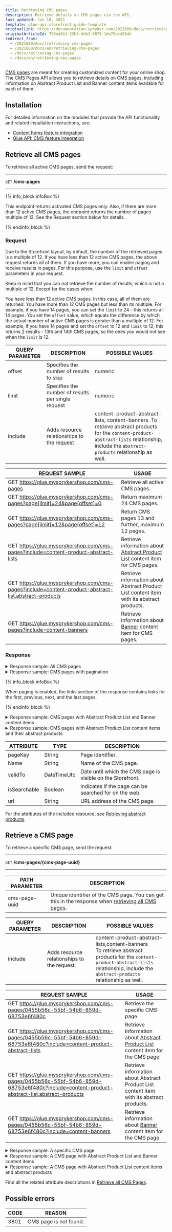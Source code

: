 ```yaml
---
title: Retrieving CMS pages
description: Retrieve details on CMS pages via the API.
last_updated: Jun 18, 2021
template: glue-api-storefront-guide-template
originalLink: https://documentation.spryker.com/2021080/docs/retrieving-cms-pages
originalArticleId: 790ea5b1-23b6-4db1-8878-1de75bc438dd
redirect_from:
  - /2021080/docs/retrieving-cms-pages
  - /2021080/docs/en/retrieving-cms-pages
  - /docs/retrieving-cms-pages
  - /docs/en/retrieving-cms-pages
---
```


[CMS pages](/docs/scos/user/features/{{page.version}}/cms-feature-overview/cms-pages-overview.html) are meant for creating customized content for your online shop. The CMS Pages API allows you to retrieve details on CMS pages, including information on Abstract Product List and Banner content items available for each of them.

## Installation

For detailed information on the modules that provide the API functionality and related installation instructions, see:

* [Content Items feature integration](/docs/scos/dev/feature-integration-guides/{{page.version}}/content-items-feature-integration.html)
* [Glue API: CMS feature integration](/docs/scos/dev/feature-integration-guides/{{page.version}}/glue-api/glue-api-cms-feature-integration.html)

<a name="all-cms-pages"></a>

## Retrieve all CMS pages

To retrieve all active CMS pages, send the request:

***
`GET` **/cms-pages**
***

{% info_block infoBox %}

This endpoint returns activated CMS pages only. Also, if there are more than 12 active CMS pages, the endpoint returns the number of pages multiple of 12. See the Request section below for details.

{% endinfo_block %}

### Request

Due to the Storefront layout, by default, the number of the retrieved pages is a multiple of 12. If you have less than 12 active CMS pages, the above request returns all of them. If you have more, you can enable paging and receive results in pages. For this purpose, use the `limit` and `offset` parameters in your request.

Keep in mind that you can not retrieve the number of results, which is not a multiple of 12. Except for the cases when:

You have less than 12 active CMS pages. In this case, all of them are returned.
You have more than 12 CMS pages but less than its multiple. For example, if you have 14 pages, you can set the `limit` to 24 - this returns all 14 pages.
You set the `offset` value, which equals the difference by which the actual number of active CMS pages is greater than a multiple of 12. For example, if you have 14 pages and set the `offset` to 12 and `limit` to 12, this returns 2 results - 13th and 14th CMS pages, so the ones you would not see when the `limit` is 12.

| QUERY PARAMETER | DESCRIPTION | POSSIBLE VALUES |
| --- | --- | --- |
| offset | 	Specifies the number of results to skip | numeric |
| limit | Specifies the number of results per single request | numeric |
| include | Adds resource relationships to the request | content-product-abstract-lists, content-banners. To retrieve abstract products for the `content-product-abstract-lists` relationship, include the `abstract-products` relationship as well. |

| REQUEST SAMPLE | USAGE |
| --- | --- |
| GET https://glue.mysprykershop.com/cms-pages | Retrieve all active CMS pages. |
| GET https://glue.mysprykershop.com/cms-pages?page[limit]=24&page[offset]=0 | Return maximum 24 CMS pages. |
| GET https://glue.mysprykershop.com/cms-pages?page[limit]=12&page[offset]=12 | Return CMS pages 13 and further, maximum 12 pages. |
| GET https://glue.mysprykershop.com/cms-pages?include=content-product-abstract-lists | Retrieve information about [Abstract Product List](/docs/scos/user/back-office-user-guides/{{page.version}}/content/content-items/references/reference-information-content-item-widgets-types.html#abstract-product-list-content-item-widget) content item for CMS pages. |
| GET https://glue.mysprykershop.com/cms-pages?include=content-product-abstract-list,abstract-products | Retrieve information about Abstract Product List content item with its abstract products. |
| GET https://glue.mysprykershop.com/cms-pages?include=content-banners | Retrieve information about [Banner](/docs/scos/user/back-office-user-guides/{{page.version}}/content/content-items/references/reference-information-content-item-widgets-types.html#banner-content-item-widget) content item for CMS pages. |

### Response

<details>
<summary markdown='span'>Response sample: All CMS pages</summary>

```json
{
    "data": [
        {
            "type": "cms-pages",
            "id": "0726761d-d58c-5cc6-ac61-e4c1ac212ae9",
            "attributes": {
                "pageKey": null,
                "name": "Imprint",
                "validTo": null,
                "isSearchable": true,
                "url": "/en/imprint"
            },
            "links": {
                "self": "https://glue.mysprykershop.com/cms-pages/0726761d-d58c-5cc6-ac61-e4c1ac212ae9"
            }
        },
        {
            "type": "cms-pages",
            "id": "cb1bbd1f-b245-5920-a19b-ebdd1459e995",
            "attributes": {
                "pageKey": null,
                "name": "GTC",
                "validTo": null,
                "isSearchable": true,
                "url": "/en/gtc"
            },
            "links": {
                "self": "https://glue.mysprykershop.com/cms-pages/cb1bbd1f-b245-5920-a19b-ebdd1459e995"
            }
        },
        {
            "type": "cms-pages",
            "id": "1e9fb640-9073-55f4-a2d2-535090c92025",
            "attributes": {
                "pageKey": null,
                "name": "Data Privacy",
                "validTo": null,
                "isSearchable": true,
                "url": "/en/privacy"
            },
            "links": {
                "self": "https://glue.mysprykershop.com/cms-pages/1e9fb640-9073-55f4-a2d2-535090c92025"
            }
        },
        {
            "type": "cms-pages",
            "id": "0783656d-03c6-59b2-b6bc-48b7b6d77f9d",
            "attributes": {
                "pageKey": null,
                "name": "Dolor sit amet",
                "validTo": null,
                "isSearchable": true,
                "url": "/en/dolor"
            },
            "links": {
                "self": "https://glue.mysprykershop.com/cms-pages/0783656d-03c6-59b2-b6bc-48b7b6d77f9d"
            }
        },
        {
            "type": "cms-pages",
            "id": "10014bd9-4bba-5a54-b84f-31b4b7efd064",
            "attributes": {
                "pageKey": null,
                "name": "Demo Landing Page",
                "validTo": null,
                "isSearchable": true,
                "url": "/en/demo-landing-page"
            },
            "links": {
                "self": "https://glue.mysprykershop.com/cms-pages/10014bd9-4bba-5a54-b84f-31b4b7efd064"
            }
        },
        {
            "type": "cms-pages",
            "id": "8d378933-22f9-54c7-b45e-db68f2d5d9a3",
            "attributes": {
                "pageKey": null,
                "name": "Return policy",
                "validTo": null,
                "isSearchable": true,
                "url": "/en/return-policy"
            },
            "links": {
                "self": "https://glue.mysprykershop.com/cms-pages/8d378933-22f9-54c7-b45e-db68f2d5d9a3"
            }
        },
    ],
    "links": {
        "self": "https://glue.mysprykershop.com/cms-pages"
    }
}
```
</details>

<details>
<summary markdown='span'>Response sample: CMS pages with pagination</summary>

```json
{
    "data": [
        {
            "type": "cms-pages",
            "id": "0455b56c-55bf-54b6-859d-68753e6f480c",
            "attributes": {
                "pageKey": null,
                "name": "rst1",
                "validTo": null,
                "isSearchable": true,
                "url": "/en/rst1"
            },
            "links": {
                "self": "https://glue.mysprykershop.com/cms-pages/0455b56c-55bf-54b6-859d-68753e6f480c?page[limit]=12&page[offset]=12"
            }
        },
        {
            "type": "cms-pages",
            "id": "9763385e-d57b-5fe5-b9d8-75f3c6d75661",
            "attributes": {
                "pageKey": null,
                "name": "klm",
                "validTo": null,
                "isSearchable": true,
                "url": "/en/klm"
            },
            "links": {
                "self": "https://glue.mysprykershop.com/cms-pages/9763385e-d57b-5fe5-b9d8-75f3c6d75661?page[limit]=12&page[offset]=12"
            }
        }
    ],
    "links": {
        "self": "https://glue.mysprykershop.com/cms-pages?page[limit]=12&page[offset]=12",
        "last": "https://glue.mysprykershop.com/cms-pages?page[offset]=12&page[limit]=12",
        "first": "https://glue.mysprykershop.com/cms-pages?page[offset]=0&page[limit]=12",
        "prev": "https://glue.mysprykershop.com/cms-pages?page[offset]=0&page[limit]=12"
    }
}
```
</details>

{% info_block infoBox %}

When paging is enabled, the links section of the response contains links for the first, previous, next, and the last pages.

{% endinfo_block %}

<details>
<summary markdown='span'>Response sample: CMS pages with Abstract Product List and Banner content items</summary>

```
{
    "data": [
       {
            "type": "cms-pages",
            "id": "8d378933-22f9-54c7-b45e-db68f2d5d9a3",
            "attributes": {
                "pageKey": null,
                "name": "Return policy",
                "validTo": null,
                "isSearchable": true,
                "url": "/en/return-policy"
            },
            "links": {
                "self": "https://glue.mysprykershop.com/cms-pages/8d378933-22f9-54c7-b45e-db68f2d5d9a3?include=content-banners,content-product-abstract-lists"
            },
            "relationships": {
                "content-product-abstract-lists": {
                    "data": [
                        {
                            "type": "content-product-abstract-lists",
                            "id": "apl-1"
                        }
                    ]
                }
            }
        },
        {
            "type": "cms-pages",
            "id": "0455b56c-55bf-54b6-859d-68753e6f480c",
            "attributes": {
                "pageKey": null,
                "name": "rst1",
                "validTo": null,
                "isSearchable": true,
                "url": "/en/rst1"
            },
            "links": {
                "self": "https://glue.mysprykershop.com/cms-pages/0455b56c-55bf-54b6-859d-68753e6f480c?include=content-banners,content-product-abstract-lists"
            },
            "relationships": {
                "content-product-abstract-lists": {
                    "data": [
                        {
                            "type": "content-product-abstract-lists",
                            "id": "apl-3"
                        }
                    ]
                }
            }
        },
        {
            "type": "cms-pages",
            "id": "12b88497-6120-5c58-b3c0-5645ca697fdb",
            "attributes": {
                "pageKey": null,
                "name": "uvw",
                "validTo": null,
                "isSearchable": true,
                "url": "/en/uvw"
            },
            "links": {
                "self": "https://glue.mysprykershop.com/cms-pages/12b88497-6120-5c58-b3c0-5645ca697fdb?include=content-banners,content-product-abstract-lists"
            },
            "relationships": {
                "content-banners": {
                    "data": [
                        {
                            "type": "content-banners",
                            "id": "br-1"
                        }
                    ]
                }
            }
        }
    ],
    "links": {
        "self": "https://glue.mysprykershop.com/cms-pages?include=content-banners,content-product-abstract-lists"
    },
    "included": [
        {
            "type": "content-product-abstract-lists",
            "id": "apl-1",
            "links": {
                "self": "https://glue.mysprykershop.com/content-product-abstract-lists/apl-1"
            }
        },
        {
            "type": "content-product-abstract-lists",
            "id": "apl-3",
            "links": {
                "self": "https://glue.mysprykershop.com/content-product-abstract-lists/apl-3"
            }
        },
        {
            "type": "content-banners",
            "id": "br-1",
            "attributes": {
                "title": "banner title 1",
                "subtitle": "banner sub-title 1",
                "imageUrl": "http://d2s0ynfc62ej12.cloudfront.net/b2c/24699831-1991.jpg",
                "clickUrl": "/en/asus-transformer-book-t200ta-139",
                "altText": "banner image 1"
            },
            "links": {
                "self": "https://glue.mysprykershop.com/content-banners/br-1"
            }
        }
    ]
}
```
</details>

<details>
<summary markdown='span'>Response sample: CMS pages with Abstract Product List content items and their abstract products</summary>

```json
{
    "data": [
        {
            "type": "cms-pages",
            "id": "12b88497-6120-5c58-b3c0-5645ca697fdb",
            "attributes": {
                "pageKey": null,
                "name": "uvw",
                "validTo": null,
                "isSearchable": true,
                "url": "/en/uvw"
            },
            "links": {
                "self": "https://glue.mysprykershop.com/cms-pages/12b88497-6120-5c58-b3c0-5645ca697fdb?include=content-product-abstract-lists,abstract-products"
            }
        }
    ],
    "links": {
        "self": "https://glue.mysprykershop.com/cms-pages?include=content-product-abstract-lists,abstract-products"
    },
    "included": [
        {
            "type": "abstract-products",
            "id": "205",
            "attributes": {
                "sku": "205",
                "averageRating": null,
                "reviewCount": 0,
                "name": "Toshiba CAMILEO S30",
                "description": "Reach out Reach out with your 10x digital zoom and control recordings on the large 3-inch touchscreen LCD monitor. Create multi-scene video files thanks to the new Pause feature button! Save the best moments of your life with your CAMILEO S30 camcorder. Real cinematic images and sound: Explore a new dimension in creative artistry. Capture beautifully detailed, cinematic video images plus high-quality audio in cinematic 24 frames per second.",
                "attributes": {
                    "total_megapixels": "8 MP",
                    "display": "LCD",
                    "self_timer": "10 s",
                    "weight": "118 g",
                    "brand": "Toshiba",
                    "color": "Black"
                },
                "superAttributesDefinition": [
                    "total_megapixels",
                    "color"
                ],
                "superAttributes": {
                    "color": [
                        "Grey"
                    ]
                },
                "attributeMap": {
                    "product_concrete_ids": [
                        "205_6350138"
                    ],
                    "super_attributes": {
                        "color": [
                            "Grey"
                        ]
                    },
                    "attribute_variants": []
                },
                "metaTitle": "Toshiba CAMILEO S30",
                "metaKeywords": "Toshiba,Smart Electronics",
                "metaDescription": "Reach out Reach out with your 10x digital zoom and control recordings on the large 3-inch touchscreen LCD monitor. Create multi-scene video files thanks to",
                "attributeNames": {
                    "total_megapixels": "Total Megapixels",
                    "display": "Display",
                    "self_timer": "Self-timer",
                    "weight": "Weight",
                    "brand": "Brand",
                    "color": "Color"
                },
                "url": "/en/toshiba-camileo-s30-205"
            },
            "links": {
                "self": "https://glue.mysprykershop.com/abstract-products/205"
            }
        },
        {
            "type": "content-product-abstract-lists",
            "id": "apl-1",
            "links": {
                "self": "https://glue.mysprykershop.com/content-product-abstract-lists/apl-1"
            },
            "relationships": {
                "abstract-products": {
                    "data": [
                        {
                            "type": "abstract-products",
                            "id": "204"
                        },
                        {
                            "type": "abstract-products",
                            "id": "205"
                        }
                    ]
                }
            }
        },
        {
            "type": "abstract-products",
            "id": "152",
            "attributes": {
                "sku": "152",
                "averageRating": null,
                "reviewCount": 0,
                "name": "Lenovo Essential B70-80",
                "description": "Multimedia Powerhouse A perfect business companion and desktop replacement, the B70 laptop also delivers great cinema-style multimedia features - a DVD Rambo drive, 2GB of video RAM and Dolby® certified speakers for an immersive surround sound experience. So whether you're catching up on work, gaming or relaxing to your favourite music, the B70 ticks all the boxes. Premium performance, powerful possibilities. With stunning visuals and performance, the new 5th gen Intel® Core™ processor delivers processing power that takes your computing to the next level so that you can work smarter and play harder. Enjoy amazing battery life that keeps you productive on the go so that you don’t have to worry about recharging. That’s serious processing. Only with Intel Inside®. The B70 spares nothing when it comes to robust graphics performance. With up to NVIDIA® GeForce® 920M graphics, you'll encounter enhanced graphics when work demands it, and a vivid gaming and video experience when it’s time for fun.",
                "attributes": {
                    "processor_cores": "3",
                    "processor_cache_type": "3",
                    "bus_type": "DMI2",
                    "system_bus_rate": "4 GT/s",
                    "brand": "Lenovo"
                },
                "superAttributesDefinition": [],
                "superAttributes": {
                    "processor_frequency": [
                        "1.9 GHz",
                        "2.2 GHz"
                    ]
                },
                "attributeMap": {
                    "product_concrete_ids": [
                        "152_27104941",
                        "152_29810130"
                    ],
                    "super_attributes": {
                        "processor_frequency": [
                            "1.9 GHz",
                            "2.2 GHz"
                        ]
                    },
                    "attribute_variants": {
                        "processor_frequency:1.9 GHz": {
                            "id_product_concrete": "152_29810130"
                        },
                        "processor_frequency:2.2 GHz": {
                            "id_product_concrete": "152_27104941"
                        }
                    }
                },
                "metaTitle": "Lenovo Essential B70-80",
                "metaKeywords": "Lenovo,Entertainment Electronics",
                "metaDescription": "Multimedia Powerhouse A perfect business companion and desktop replacement, the B70 laptop also delivers great cinema-style multimedia features - a DVD Ram",
                "attributeNames": {
                    "processor_cores": "Processor cores",
                    "processor_cache_type": "Processor cache",
                    "bus_type": "Bus type",
                    "system_bus_rate": "System bus rate",
                    "brand": "Brand",
                    "processor_frequency": "Processor frequency"
                },
                "url": "/en/lenovo-essential-b70-80-152"
            },
            "links": {
                "self": "https://glue.mysprykershop.com/abstract-products/152"
            }
        },
        {
            "type": "abstract-products",
            "id": "151",
            "attributes": {
                "sku": "151",
                "averageRating": null,
                "reviewCount": 0,
                "name": "HP Chromebook 11",
                "description": "Processing power Get trusted processing power from an Intel® Celeron® processor2 that quickly launches apps, allows fast web browsing, and efficiently manages battery power. Enhance visual connections during collaboration and group discussions with an optional IPS panel1 for a wide viewing angle. Optimize Google Hangouts and video collaboration with noise suppression software for improved audio clarity.         Inspire learning and help elevate productivity to the next level with HP Chromebook 11. Affordable collaboration at school and work has never been so easy with Intel® processors, long battery life, and an optional HD IPS panel.1 The Chrome OS™ delivers a low maintenance highly manageable platform with automatic software updates and virus protection built in. The optional Chrome Management Console1 provides easy and comprehensive web-based management tools.",
                "attributes": {
                    "processor_threads": "2",
                    "scenario_design_power": "4.5 W",
                    "stepping": "C0",
                    "processor_cache_type": "L2",
                    "brand": "HP",
                    "color": "Black"
                },
                "superAttributesDefinition": [
                    "color"
                ],
                "superAttributes": {
                    "color": [
                        "Black"
                    ]
                },
                "attributeMap": {
                    "product_concrete_ids": [
                        "151_30983682"
                    ],
                    "super_attributes": {
                        "color": [
                            "Black"
                        ]
                    },
                    "attribute_variants": []
                },
                "metaTitle": "HP Chromebook 11",
                "metaKeywords": "HP,Entertainment Electronics",
                "metaDescription": "Processing power Get trusted processing power from an Intel® Celeron® processor2 that quickly launches apps, allows fast web browsing, and efficiently mana",
                "attributeNames": {
                    "processor_threads": "Processor Threads",
                    "scenario_design_power": "Scenario Design Power",
                    "stepping": "Stepping",
                    "processor_cache_type": "Processor cache",
                    "brand": "Brand",
                    "color": "Color"
                },
                "url": "/en/hp-chromebook-11-151"
            },
            "links": {
                "self": "https://glue.mysprykershop.com/abstract-products/151"
            }
        },
        {
            "type": "content-product-abstract-lists",
            "id": "apl-3",
            "links": {
                "self": "https://glue.mysprykershop.com/content-product-abstract-lists/apl-3"
            },
            "relationships": {
                "abstract-products": {
                    "data": [
                        {
                            "type": "abstract-products",
                            "id": "152"
                        },
                        {
                            "type": "abstract-products",
                            "id": "151"
                        }
                    ]
                }
            }
        }
    ]
}
```
</details>


| ATTRIBUTE | TYPE | DESCRIPTION |
| --- | --- | --- |
| pageKey | String | Page identifier. |
| Name | String | Name of the CMS page. |
| validTo | DateTimeUtc | Date until which the CMS page is visible on the Storefront. |
| isSearchable | Boolean | Indicates if the page can be searched for on the web. |
| url | String | URL address of the CMS page. |

For the attributes of the included resource, see [Retrieving abstract products](/docs/scos/dev/glue-api-guides/{{page.version}}/managing-products/abstract-products/retrieving-abstract-products.html#response).

## Retrieve a CMS page

To retrieve a specific CMS page, send the request:

***
`GET` **/cms-pages/{cms-page-uuid}**
***

| PATH PARAMETER | DESCRIPTION |
| --- | --- |
| cms-page-uuid | Unique identifier of the CMS page. You can get this in the response when [retrieving all CMS pages](#all-cms-pages). |

| QUERY PARAMETER | DESCRIPTION | POSSIBLE VALUES |
| --- | --- | --- |
| include | Adds resource relationships to the request. | content-product-abstract-lists,content-banners <section contenteditable="false" class="errorBox"><div class="content"> To retrieve abstract products for the `content-product-abstract-lists` relationship, include the `abstract-products` relationship as well.</div></section> |

| REQUEST SAMPLE | USAGE |
| --- | --- |
| GET https://glue.mysprykershop.com/cms-pages/0455b56c-55bf-54b6-859d-68753e6f480c | Retrieve the specific CMS page. |
| GET https://glue.mysprykershop.com/cms-pages/0455b56c-55bf-54b6-859d-68753e6f480c?include=content-product-abstract-lists | Retrieve information about [Abstract Product List](/docs/scos/user/back-office-user-guides/{{page.version}}/content/content-items/references/reference-information-content-item-widgets-types.html#abstract-product-list-content-item-widget) content item for the CMS page. |
| GET https://glue.mysprykershop.com/cms-pages/0455b56c-55bf-54b6-859d-68753e6f480c?include=content-product-abstract-list,abstract-products | Retrieve information about Abstract Product List content item with its abstract products. |
| GET https://glue.mysprykershop.com/cms-pages/0455b56c-55bf-54b6-859d-68753e6f480c?include=content-banners | Retrieve information about [Banner](/docs/scos/user/back-office-user-guides/{{page.version}}/content/content-items/references/reference-information-content-item-widgets-types.html#banner-content-item-widget) content item for the CMS page. |

<details>
<summary markdown='span'>Response sample: A specific CMS page</summary>

```json
{
    "data": {
        "type": "cms-pages",
        "id": "0455b56c-55bf-54b6-859d-68753e6f480c",
        "attributes": {
            "pageKey": null,
            "name": "rst1",
            "validTo": null,
            "isSearchable": true,
            "url": "/en/rst1"
        },
        "links": {
            "self": "https://glue.mysprykershop.com/cms-pages/0455b56c-55bf-54b6-859d-68753e6f480c"
        }
    }
}
```
</details>

<details>
<summary markdown='span'>Response sample: A CMS page with Abstract Product List and Banner content items</summary>

```json
{
    "data": {
        "type": "cms-pages",
        "id": "0455b56c-55bf-54b6-859d-68753e6f480c",
        "attributes": {
            "pageKey": null,
            "name": "rst1",
            "validTo": null,
            "isSearchable": true,
            "url": "/en/rst1"
        },
        "links": {
            "self": "https://glue.mysprykershop.com/cms-pages/0455b56c-55bf-54b6-859d-68753e6f480c?include=content-product-abstract-lists,content-banners"
        },
        "relationships": {
            "content-banners": {
                "data": [
                    {
                        "type": "content-banners",
                        "id": "br-1"
                    }
                ]
            },
            "content-product-abstract-lists": {
                "data": [
                    {
                        "type": "content-product-abstract-lists",
                        "id": "apl-3"
                    }
                ]
            }
        }
    },
    "included": [
        {
            "type": "content-banners",
            "id": "br-1",
            "attributes": {
                "title": "banner title 1",
                "subtitle": "banner sub-title 1",
                "imageUrl": "http://d2s0ynfc62ej12.cloudfront.net/b2c/24699831-1991.jpg",
                "clickUrl": "/en/asus-transformer-book-t200ta-139",
                "altText": "banner image 1"
            },
            "links": {
                "self": "https://glue.mysprykershop.com/content-banners/br-1"
            }
        },
        {
            "type": "content-product-abstract-lists",
            "id": "apl-3",
            "links": {
                "self": "https://glue.mysprykershop.com/content-product-abstract-lists/apl-3"
            }
        }
    ]
}
```
</details>

<details>
<summary markdown='span'>Response sample: A CMS page with Abstract Product List content items and abstract products</summary>

```json
{
    "data": {
        "type": "cms-pages",
        "id": "0455b56c-55bf-54b6-859d-68753e6f480c",
        "attributes": {
            "pageKey": null,
            "name": "rst1",
            "validTo": null,
            "isSearchable": true,
            "url": "/en/rst1"
        },
        "links": {
            "self": "https://glue.mysprykershop.com/cms-pages/0455b56c-55bf-54b6-859d-68753e6f480c?include=content-product-abstract-lists,abstract-products"
        },
        "relationships": {
            "content-product-abstract-lists": {
                "data": [
                    {
                        "type": "content-product-abstract-lists",
                        "id": "apl-3"
                    }
                ]
            }
        }
    },
    "included": [
        {
            "type": "abstract-products",
            "id": "152",
            "attributes": {
                "sku": "152",
                "averageRating": null,
                "reviewCount": 0,
                "name": "Lenovo Essential B70-80",
                "description": "Multimedia Powerhouse A perfect business companion and desktop replacement, the B70 laptop also delivers great cinema-style multimedia features - a DVD Rambo drive, 2GB of video RAM and Dolby® certified speakers for an immersive surround sound experience. So whether you're catching up on work, gaming or relaxing to your favourite music, the B70 ticks all the boxes. Premium performance, powerful possibilities. With stunning visuals and performance, the new 5th gen Intel® Core™ processor delivers processing power that takes your computing to the next level so that you can work smarter and play harder. Enjoy amazing battery life that keeps you productive on the go so that you don’t have to worry about recharging. That’s serious processing. Only with Intel Inside®. The B70 spares nothing when it comes to robust graphics performance. With up to NVIDIA® GeForce® 920M graphics, you'll encounter enhanced graphics when work demands it, and a vivid gaming and video experience when it’s time for fun.",
                "attributes": {
                    "processor_cores": "3",
                    "processor_cache_type": "3",
                    "bus_type": "DMI2",
                    "system_bus_rate": "4 GT/s",
                    "brand": "Lenovo"
                },
                "superAttributesDefinition": [],
                "superAttributes": {
                    "processor_frequency": [
                        "1.9 GHz",
                        "2.2 GHz"
                    ]
                },
                "attributeMap": {
                    "product_concrete_ids": [
                        "152_27104941",
                        "152_29810130"
                    ],
                    "super_attributes": {
                        "processor_frequency": [
                            "1.9 GHz",
                            "2.2 GHz"
                        ]
                    },
                    "attribute_variants": {
                        "processor_frequency:1.9 GHz": {
                            "id_product_concrete": "152_29810130"
                        },
                        "processor_frequency:2.2 GHz": {
                            "id_product_concrete": "152_27104941"
                        }
                    }
                },
                "metaTitle": "Lenovo Essential B70-80",
                "metaKeywords": "Lenovo,Entertainment Electronics",
                "metaDescription": "Multimedia Powerhouse A perfect business companion and desktop replacement, the B70 laptop also delivers great cinema-style multimedia features - a DVD Ram",
                "attributeNames": {
                    "processor_cores": "Processor cores",
                    "processor_cache_type": "Processor cache",
                    "bus_type": "Bus type",
                    "system_bus_rate": "System bus rate",
                    "brand": "Brand",
                    "processor_frequency": "Processor frequency"
                },
                "url": "/en/lenovo-essential-b70-80-152"
            },
            "links": {
                "self": "https://glue.mysprykershop.com/abstract-products/152"
            }
        },
        {
            "type": "abstract-products",
            "id": "151",
            "attributes": {
                "sku": "151",
                "averageRating": null,
                "reviewCount": 0,
                "name": "HP Chromebook 11",
                "description": "Processing power Get trusted processing power from an Intel® Celeron® processor2 that quickly launches apps, allows fast web browsing, and efficiently manages battery power. Enhance visual connections during collaboration and group discussions with an optional IPS panel1 for a wide viewing angle. Optimize Google Hangouts and video collaboration with noise suppression software for improved audio clarity.         Inspire learning and help elevate productivity to the next level with HP Chromebook 11. Affordable collaboration at school and work has never been so easy with Intel® processors, long battery life, and an optional HD IPS panel.1 The Chrome OS™ delivers a low maintenance highly manageable platform with automatic software updates and virus protection built in. The optional Chrome Management Console1 provides easy and comprehensive web-based management tools.",
                "attributes": {
                    "processor_threads": "2",
                    "scenario_design_power": "4.5 W",
                    "stepping": "C0",
                    "processor_cache_type": "L2",
                    "brand": "HP",
                    "color": "Black"
                },
                "superAttributesDefinition": [
                    "color"
                ],
                "superAttributes": {
                    "color": [
                        "Black"
                    ]
                },
                "attributeMap": {
                    "product_concrete_ids": [
                        "151_30983682"
                    ],
                    "super_attributes": {
                        "color": [
                            "Black"
                        ]
                    },
                    "attribute_variants": []
                },
                "metaTitle": "HP Chromebook 11",
                "metaKeywords": "HP,Entertainment Electronics",
                "metaDescription": "Processing power Get trusted processing power from an Intel® Celeron® processor2 that quickly launches apps, allows fast web browsing, and efficiently mana",
                "attributeNames": {
                    "processor_threads": "Processor Threads",
                    "scenario_design_power": "Scenario Design Power",
                    "stepping": "Stepping",
                    "processor_cache_type": "Processor cache",
                    "brand": "Brand",
                    "color": "Color"
                },
                "url": "/en/hp-chromebook-11-151"
            },
            "links": {
                "self": "https://glue.mysprykershop.com/abstract-products/151"
            }
        },
        {
            "type": "content-product-abstract-lists",
            "id": "apl-3",
            "links": {
                "self": "https://glue.mysprykershop.com/content-product-abstract-lists/apl-3"
            },
            "relationships": {
                "abstract-products": {
                    "data": [
                        {
                            "type": "abstract-products",
                            "id": "152"
                        },
                        {
                            "type": "abstract-products",
                            "id": "151"
                        }
                    ]
                }
            }
        }
    ]
}
```
</details>

Find all the related attribute descriptions in [Retrieve all CMS Pages](#all-cms-pages).

## Possible errors

| CODE | REASON |
| --- | --- |
| 3801 | CMS page is not found. |
